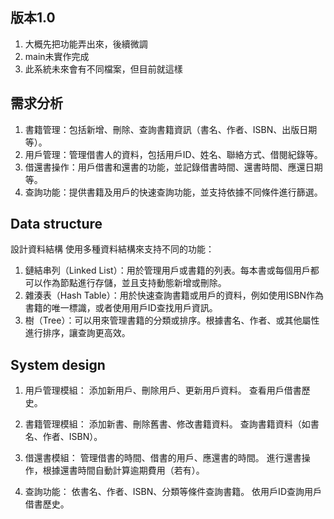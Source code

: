 ## 版本1.0
1. 大概先把功能弄出來，後續微調
2. main未實作完成
3. 此系統未來會有不同檔案，但目前就這樣

## 需求分析

1. 書籍管理：包括新增、刪除、查詢書籍資訊（書名、作者、ISBN、出版日期等）。
2. 用戶管理：管理借書人的資料，包括用戶ID、姓名、聯絡方式、借閱紀錄等。
3. 借還書操作：用戶借書和還書的功能，並記錄借書時間、還書時間、應還日期等。
4. 查詢功能：提供書籍及用戶的快速查詢功能，並支持依據不同條件進行篩選。

## Data structure

設計資料結構
使用多種資料結構來支持不同的功能：

1. 鏈結串列（Linked List）：用於管理用戶或書籍的列表。每本書或每個用戶都可以作為節點進行存儲，並且支持動態新增或刪除。
2. 雜湊表（Hash Table）：用於快速查詢書籍或用戶的資料，例如使用ISBN作為書籍的唯一標識，或者使用用戶ID查找用戶資訊。
3. 樹（Tree）：可以用來管理書籍的分類或排序。根據書名、作者、或其他屬性進行排序，讓查詢更高效。

## System design
1. 用戶管理模組：
    添加新用戶、刪除用戶、更新用戶資料。
    查看用戶借書歷史。

2. 書籍管理模組：
    添加新書、刪除舊書、修改書籍資料。
    查詢書籍資料（如書名、作者、ISBN）。

3. 借還書模組：
    管理借書的時間、借書的用戶、應還書的時間。
    進行還書操作，根據還書時間自動計算逾期費用（若有）。

4. 查詢功能：
    依書名、作者、ISBN、分類等條件查詢書籍。
    依用戶ID查詢用戶借書歷史。
